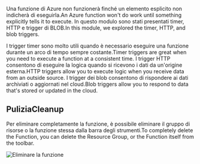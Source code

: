 <span data-ttu-id="5dcad-101">Una funzione di Azure non funzionerà finché un elemento esplicito non indicherà di eseguirla.</span><span class="sxs-lookup"><span data-stu-id="5dcad-101">An Azure function won't do work until something explicitly tells it to execute.</span></span> <span data-ttu-id="5dcad-102">In questo modulo sono stati presentati timer, HTTP e trigger di BLOB.</span><span class="sxs-lookup"><span data-stu-id="5dcad-102">In this module, we explored the timer, HTTP, and blob triggers.</span></span> 

<span data-ttu-id="5dcad-103">I trigger timer sono molto utili quando è necessario eseguire una funzione durante un arco di tempo sempre costante.</span><span class="sxs-lookup"><span data-stu-id="5dcad-103">Timer triggers are great when you need to execute a function at a consistent time.</span></span> <span data-ttu-id="5dcad-104">I trigger HTTP consentono di eseguire la logica quando si ricevono i dati da un'origine esterna.</span><span class="sxs-lookup"><span data-stu-id="5dcad-104">HTTP triggers allow you to execute logic when you receive data from an outside source.</span></span> <span data-ttu-id="5dcad-105">I trigger dei blob consentono di rispondere ai dati archiviati o aggiornati nel cloud.</span><span class="sxs-lookup"><span data-stu-id="5dcad-105">Blob triggers allow you to respond to data that's stored or updated in the cloud.</span></span>

## <a name="cleanup"></a><span data-ttu-id="5dcad-106">Pulizia</span><span class="sxs-lookup"><span data-stu-id="5dcad-106">Cleanup</span></span>
<span data-ttu-id="5dcad-107">Per eliminare completamente la funzione, è possibile eliminare il gruppo di risorse o la funzione stessa dalla barra degli strumenti.</span><span class="sxs-lookup"><span data-stu-id="5dcad-107">To completely delete the Function, you can delete the Resource Group, or the Function itself from the toolbar.</span></span>

![Eliminare la funzione](../media-drafts/6-delete-function.png)